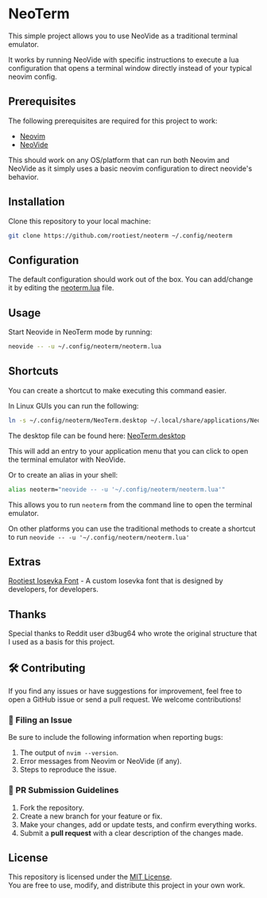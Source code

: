 # NeoTerm

This simple project allows you to use NeoVide
as a traditional terminal emulator.

It works by running NeoVide with specific instructions to execute
a lua configuration that opens a terminal window
directly instead of your typical neovim config.

## Prerequisites

The following prerequisites are required for this project to work:

- [Neovim](https://neovim.io/)
- [NeoVide](https://neovide.dev/)

This should work on any OS/platform that can run both Neovim and NeoVide as it
simply uses a basic neovim configuration to direct neovide's behavior.

## Installation

Clone this repository to your local machine:

```bash
git clone https://github.com/rootiest/neoterm ~/.config/neoterm
```

## Configuration

The default configuration should work out of the box.
You can add/change it by editing the [neoterm.lua](neoterm.lua) file.

## Usage

Start Neovide in NeoTerm mode by running:

```bash
neovide -- -u ~/.config/neoterm/neoterm.lua
```

## Shortcuts

You can create a shortcut to make executing this command easier.

In Linux GUIs you can run the following:

```bash
ln -s ~/.config/neoterm/NeoTerm.desktop ~/.local/share/applications/NeoTerm.desktop
```

The desktop file can be found here: [NeoTerm.desktop](NeoTerm.desktop)

This will add an entry to your application menu that you can click to
open the terminal emulator with NeoVide.

Or to create an alias in your shell:

```bash
alias neoterm="neovide -- -u '~/.config/neoterm/neoterm.lua'"
```

This allows you to run `neoterm` from the command line to open
the terminal emulator.

On other platforms you can use the traditional methods to create
a shortcut to run `neovide -- -u '~/.config/neoterm/neoterm.lua'`

## Extras

[Rootiest Iosevka Font](https://github.com/rootiest/rootiest-iosevka) -
A custom Iosevka font that is designed by developers, for developers.

## Thanks

Special thanks to Reddit user d3bug64 who wrote the original
structure that I used as a basis for this project.

## 🛠️ Contributing

If you find any issues or have suggestions for improvement,
feel free to open a GitHub issue or send a pull request.
We welcome contributions!

### 🐛 Filing an Issue

Be sure to include the following information when reporting bugs:

1. The output of `nvim --version`.
2. Error messages from Neovim or NeoVide (if any).
3. Steps to reproduce the issue.

### 🚀 PR Submission Guidelines

1. Fork the repository.
2. Create a new branch for your feature or fix.
3. Make your changes, add or update tests, and confirm everything works.
4. Submit a **pull request** with a clear description of the changes made.

## License

This repository is licensed under the [MIT License](LICENSE).  
You are free to use, modify, and distribute this project in your own work.
